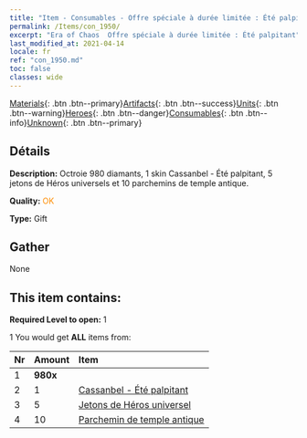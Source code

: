 ```yaml
---
title: "Item - Consumables - Offre spéciale à durée limitée : Été palpitant"
permalink: /Items/con_1950/
excerpt: "Era of Chaos  Offre spéciale à durée limitée : Été palpitant"
last_modified_at: 2021-04-14
locale: fr
ref: "con_1950.md"
toc: false
classes: wide
---
```

 [Materials](/fr/Items/){: .btn .btn--primary}[Artifacts](/fr/Items/Artifacts/){: .btn .btn--success}[Units](/fr/Items/Units/){: .btn .btn--warning}[Heroes](/fr/Items/Heroes/){: .btn .btn--danger}[Consumables](/fr/Items/Consumables/){: .btn .btn--info}[Unknown](/fr/Items/Unknown/){: .btn .btn--primary}

## Détails
 **Description:** Octroie 980 diamants, 1 skin Cassanbel - Été palpitant, 5 jetons de Héros universels et 10 parchemins de temple antique.

 **Quality:** <span style="color: #FF8C00">OK</span>

 **Type:** Gift

## Gather

  None

## This item contains:

 **Required Level to open:** 1

 1 You would get **ALL** items  from:

  | Nr | Amount |     Item    |
  |:---|:-------|:------------|
  | 1 |  **980x** | <i class="fas fa-gem"/> |  | 
  | 2 | 1 | [Cassanbel - Été palpitant](/fr/Items/con_1080/) | 
  | 3 | 5 | [Jetons de Héros universel](/fr/Items/her_358/) | 
  | 4 | 10 | [Parchemin de temple antique](/fr/Items/con_697/) | 
